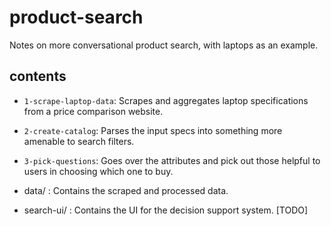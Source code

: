 # product-search
Notes on more conversational product search, with laptops as an example. 

## contents
- `1-scrape-laptop-data`: Scrapes and aggregates laptop specifications from a price comparison website. 
- `2-create-catalog`: Parses the input specs into something more amenable to search filters. 
- `3-pick-questions`: Goes over the attributes and pick out those helpful to users in choosing which one to buy. 

- data/ : Contains the scraped and processed data.
- search-ui/ : Contains the UI for the decision support system. [TODO]